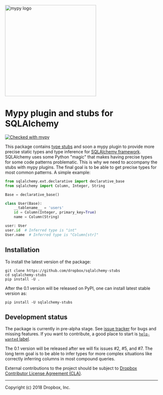 <img src="http://mypy-lang.org/static/mypy_light.svg" alt="mypy logo" width="300px"/>

Mypy plugin and stubs for SQLAlchemy
====================================

[![Checked with mypy](http://www.mypy-lang.org/static/mypy_badge.svg)](http://mypy-lang.org/)

This package contains [type stubs](https://www.python.org/dev/peps/pep-0561/) and soon a
mypy plugin to provide more precise static types
and type inference for [SQLAlchemy framework](http://docs.sqlalchemy.org/en/latest/).
SQLAlchemy uses some Python "magic" that
makes having precise types for some code patterns problematic. This is why we need to
accompany the stubs with mypy plugins. The final goal is to be able to get precise types
for most common patterns. A simple example:

```python
from sqlalchemy.ext.declarative import declarative_base
from sqlalchemy import Column, Integer, String

Base = declarative_base()

class User(Base):
    __tablename__ = 'users'
    id = Column(Integer, primary_key=True)
    name = Column(String)

user: User
user.id  # Inferred type is "int"
User.name  # Inferred type is "Column[str]"
```

## Installation

To install the latest version of the package:
```
git clone https://github.com/dropbox/sqlalchemy-stubs
cd sqlalchemy-stubs
pip install -U .
```

After the 0.1 version will be released on PyPI, one can install latest
stable version as:
```
pip install -U sqlalchemy-stubs
```

## Development status

The package is currently in pre-alpha stage. See [issue tracker](https://github.com/dropbox/sqlalchemy-stubs/issues)
for bugs and missing features. If you want to contribute, a good place to start is
[`help-wanted` label](https://github.com/dropbox/sqlalchemy-stubs/issues?q=is%3Aissue+is%3Aopen+label%3A%22help+wanted%22).

The 0.1 version will be released after we will fix issues #2, #5, and #7.
The long term goal is to be able to infer types for more complex situations
like correctly inferring columns in most compound queries.

External contributions to the project should be subject to
[Dropbox Contributor License Agreement (CLA)](https://opensource.dropbox.com/cla/).

--------------------------------
Copyright (c) 2018 Dropbox, Inc.
